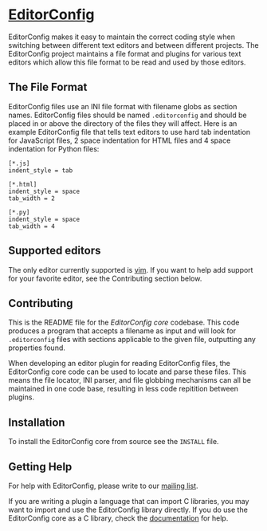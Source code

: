 [EditorConfig][]
==============

EditorConfig makes it easy to maintain the correct coding style when switching
between different text editors and between different projects.  The
EditorConfig project maintains a file format and plugins for various text
editors which allow this file format to be read and used by those editors.


The File Format
---------------

EditorConfig files use an INI file format with filename globs as section names.
EditorConfig files should be named `.editorconfig` and should be placed in or
above the directory of the files they will affect.  Here is an example
EditorConfig file that tells text editors to use hard tab indentation for
JavaScript files, 2 space indentation for HTML files and 4 space indentation
for Python files:

    [*.js]
    indent_style = tab

    [*.html]
    indent_style = space
    tab_width = 2

    [*.py]
    indent_style = space
    tab_width = 4


Supported editors
-----------------

The only editor currently supported is [vim][].  If you want to help
add support for your favorite editor, see the Contributing section below.


Contributing
------------

This is the README file for the *EditorConfig core* codebase.  This code
produces a program that accepts a filename as input and will look for
`.editorconfig` files with sections applicable to the given file, outputting
any properties found.

When developing an editor plugin for reading EditorConfig files, the
EditorConfig core code can be used to locate and parse these files.  This means
the file locator, INI parser, and file globbing mechanisms can all be
maintained in one code base, resulting in less code repitition between plugins.


Installation
------------

To install the EditorConfig core from source see the `INSTALL` file.


Getting Help
------------

For help with EditorConfig, please write to our [mailing list][].

If you are writing a plugin a language that can import C libraries, you may
want to import and use the EditorConfig library directly.  If you do use the
EditorConfig core as a C library, check the [documentation][] for help.


[EditorConfig]: http://editorconfig.github.com/editorconfig "EditorConfig Homepage"
[mailing list]: http://groups.google.com/group/editorconfig "EditorConfig mailing list"
[vim]: https://github.com/editorconfig/editorconfig-vim "EditorConfig vim plugin"
[documentation]: http://editorconfig.github.com/editorconfig/core-docs/ "EditorConfig Core documentation"
